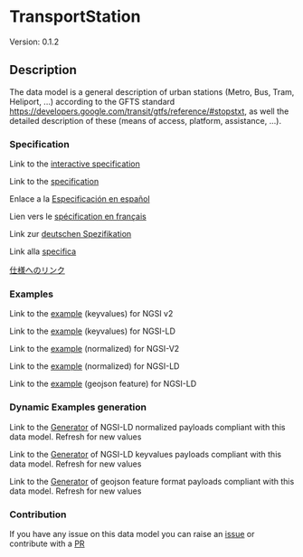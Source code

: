 # TransportStation
Version: 0.1.2

## Description 

The data model is a general description of urban stations (Metro, Bus, Tram, Heliport, ...) according to the GFTS standard https://developers.google.com/transit/gtfs/reference/#stopstxt, as well the detailed description of these (means of access, platform, assistance, ...).
### Specification

Link to the [interactive specification](https://swagger.lab.fiware.org/?url=https://smart-data-models.github.io/dataModel.Transportation/TransportStation/swagger.yaml)

Link to the [specification](https://github.com/smart-data-models/dataModel.Transportation/blob/master/TransportStation/doc/spec.md)

Enlace a la [Especificación en español](https://github.com/smart-data-models/dataModel.Transportation/blob/master/TransportStation/doc/spec_ES.md)

Lien vers le [spécification en français](https://github.com/smart-data-models/dataModel.Transportation/blob/master/TransportStation/doc/spec_FR.md)

Link zur [deutschen Spezifikation](https://github.com/smart-data-models/dataModel.Transportation/blob/master/TransportStation/doc/spec_DE.md)

Link alla [specifica](https://github.com/smart-data-models/dataModel.Transportation/blob/master/TransportStation/doc/spec_IT.md)

[仕様へのリンク](https://github.com/smart-data-models/dataModel.Transportation/blob/master/TransportStation/doc/spec_JA.md)
### Examples

Link to the [example](https://smart-data-models.github.io/dataModel.Transportation/TransportStation/examples/example.json) (keyvalues) for NGSI v2

Link to the [example](https://smart-data-models.github.io/dataModel.Transportation/TransportStation/examples/example.jsonld) (keyvalues) for NGSI-LD

Link to the [example](https://smart-data-models.github.io/dataModel.Transportation/TransportStation/examples/example-normalized.json) (normalized) for NGSI-V2

Link to the [example](https://smart-data-models.github.io/dataModel.Transportation/TransportStation/examples/example-normalized.jsonld) (normalized) for NGSI-LD

Link to the [example](https://smart-data-models.github.io/dataModel.Transportation/TransportStation/examples/example-geojsonfeature.json) (geojson feature) for NGSI-LD
### Dynamic Examples generation

Link to the [Generator](https://smartdatamodels.org/extra/ngsi-ld_generator.php?schemaUrl=https://raw.githubusercontent.com/smart-data-models/dataModel.Transportation/master/TransportStation/schema.json&email=info@smartdatamodels.org) of NGSI-LD normalized payloads compliant with this data model. Refresh for new values

Link to the [Generator](https://smartdatamodels.org/extra/ngsi-ld_generator_keyvalues.php?schemaUrl=https://raw.githubusercontent.com/smart-data-models/dataModel.Transportation/master/TransportStation/schema.json&email=info@smartdatamodels.org) of NGSI-LD keyvalues payloads compliant with this data model. Refresh for new values

Link to the [Generator](https://smartdatamodels.org/extra/geojson_features_generator.php?schemaUrl=https://raw.githubusercontent.com/smart-data-models/dataModel.Transportation/master/TransportStation/schema.json&email=info@smartdatamodels.org) of geojson feature format payloads compliant with this data model. Refresh for new values
### Contribution

 If you have any issue on this data model you can raise an [issue](https://github.com/smart-data-models/dataModel.Transportation/issues)  or contribute with a [PR](https://github.com/smart-data-models/dataModel.Transportation/pulls)